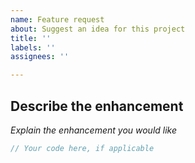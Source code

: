 ```yaml
---
name: Feature request
about: Suggest an idea for this project
title: ''
labels: ''
assignees: ''

---
```


<!--
Note: this section will not show up in the issue.
Have you search for this feature before requesting it? It's highly likely that a similar request was already filed.
-->

## Describe the enhancement

*Explain the enhancement you would like*

```javascript
// Your code here, if applicable

```
